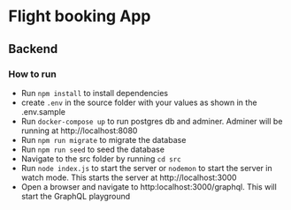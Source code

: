 # Flight booking App

## Backend

### How to run

- Run `npm install` to install dependencies
- create `.env` in the source folder with your values as shown in the .env.sample
- Run `docker-compose up` to run postgres db and adminer. Adminer will be running at http://localhost:8080
- Run `npm run migrate` to migrate the database
- Run `npm run seed` to seed the database
- Navigate to the src folder by running `cd src`
- Run `node index.js` to start the server or `nodemon` to start the server in watch mode. This starts the server at http://localhost:3000
- Open a browser and navigate to http:localhost:3000/graphql. This will start the GraphQL playground
